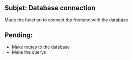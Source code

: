 ## Subjet: Database connection

Made the function to connect the frontend with the database

## Pending:
+ Make routes to the database
+ Make the querys
